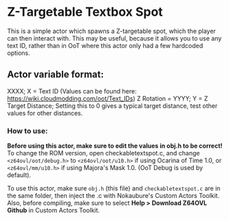 # Z-Targetable Textbox Spot
This is a simple actor which spawns a Z-targetable spot, which the player can then interact with.
This may be useful, because it allows you to use any text ID, rather than in OoT where this actor only had a few hardcoded options.

## Actor variable format:
XXXX; X = Text ID (Values can be found here: https://wiki.cloudmodding.com/oot/Text_IDs)
Z Rotation = YYYY; Y = Z Target Distance; Setting this to 0 gives a typical target distance, test other values for other distances.

### How to use:
**Before using this actor, make sure to edit the values in obj.h to be correct!**
To change the ROM version, open checkabletextspot.c, and change `<z64ovl/oot/debug.h>` to `<z64ovl/oot/u10.h>` if using Ocarina of Time 1.0, or `<z64ovl/mm/u10.h>` if using Majora's Mask 1.0. (OoT Debug is used by default).

To use this actor, make sure `obj.h` (this file) and `checkabletextspot.c` are in the same folder, then inject the .c with Nokaubure's Custom Actors Toolkit.
Also, before compiling, make sure to select **Help > Download Z64OVL Github** in Custom Actors Toolkit.
